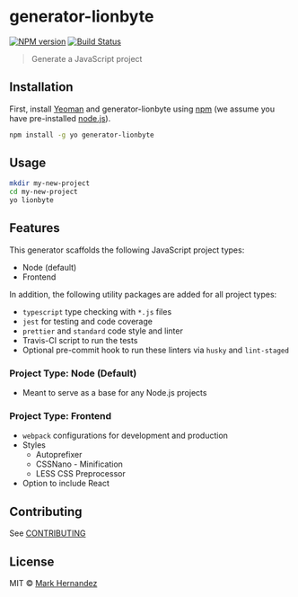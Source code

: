 # generator-lionbyte

[![NPM version][npm-image]][npm-url]
[![Build Status](https://travis-ci.org/MarkH817/generator-lionbyte.svg?branch=main)](https://travis-ci.org/MarkH817/generator-lionbyte)

> Generate a JavaScript project

## Installation

First, install [Yeoman](http://yeoman.io) and generator-lionbyte using [npm](https://www.npmjs.com/) (we assume you have pre-installed [node.js](https://nodejs.org/)).

```bash
npm install -g yo generator-lionbyte
```

## Usage

```bash
mkdir my-new-project
cd my-new-project
yo lionbyte
```

## Features

This generator scaffolds the following JavaScript project types:

- Node (default)
- Frontend

In addition, the following utility packages are added for all project types:

- `typescript` type checking with `*.js` files
- `jest` for testing and code coverage
- `prettier` and `standard` code style and linter
- Travis-CI script to run the tests
- Optional pre-commit hook to run these linters via `husky` and `lint-staged`

### Project Type: Node (Default)

- Meant to serve as a base for any Node.js projects

### Project Type: Frontend

- `webpack` configurations for development and production
- Styles
  - Autoprefixer
  - CSSNano - Minification
  - LESS CSS Preprocessor
- Option to include React

## Contributing

See [CONTRIBUTING](./CONTRIBUTING.md)

## License

MIT © [Mark Hernandez](https://www.github.com/MarkH817)

[npm-image]: https://badge.fury.io/js/generator-lionbyte.svg
[npm-url]: https://npmjs.org/package/generator-lionbyte
